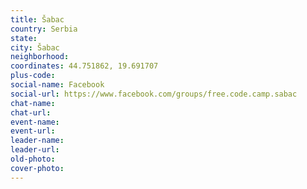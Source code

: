 ```yaml
---
title: Šabac
country: Serbia
state: 
city: Šabac
neighborhood: 
coordinates: 44.751862, 19.691707
plus-code:
social-name: Facebook
social-url: https://www.facebook.com/groups/free.code.camp.sabac
chat-name:
chat-url:
event-name:
event-url:
leader-name:
leader-url:
old-photo: 
cover-photo:
---
```

